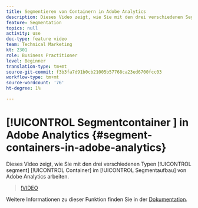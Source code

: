 ```yaml
---
title: Segmentieren von Containern in Adobe Analytics
description: Dieses Video zeigt, wie Sie mit den drei verschiedenen Segmenttypen im Segmentaufbau von Adobe Analytics arbeiten können.
feature: Segmentation
topics: null
activity: use
doc-type: feature video
team: Technical Marketing
kt: 2301
role: Business Practitioner
level: Beginner
translation-type: tm+mt
source-git-commit: f3b3fa7d91b0cb21005b57768ca23ed6700fcc03
workflow-type: tm+mt
source-wordcount: '76'
ht-degree: 1%

---
```



# [!UICONTROL Segmentcontainer ]  in Adobe Analytics  {#segment-containers-in-adobe-analytics}

Dieses Video zeigt, wie Sie mit den drei verschiedenen Typen [!UICONTROL segment] [!UICONTROL Container] im [!UICONTROL Segmentaufbau] von Adobe Analytics arbeiten.

>[!VIDEO](https://video.tv.adobe.com/v/25401/?quality=12)

Weitere Informationen zu dieser Funktion finden Sie in der [Dokumentation](https://marketing.adobe.com/resources/help/en_US/analytics/segment/index.html?f=seg_build_ui).
